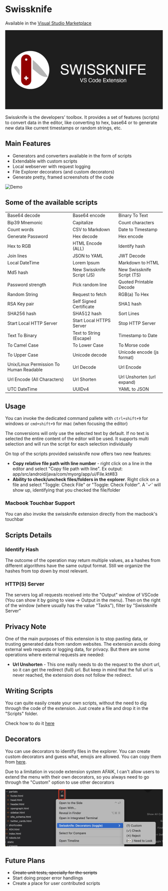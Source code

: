 # Swissknife

Available in the [Visual Studio Marketplace](https://marketplace.visualstudio.com/items?itemName=luisfontes19.vscode-swissknife)

![Banner](data/swissknife_banner.png)

Swissknife is the developers' toolbox. It provides a set of features (scripts) to convert data in the editor, like converting to hex, base64 or to generate new data like current timestamps or random strings, etc. 

## Main Features

* Generators and converters available in the form of scripts
* Extendable with custom scripts
* Local webserver with request logging
* File Explorer decorators (and custom decorators)
* Generate pretty, framed screenshots of the code

![Demo](data/demo.gif)

## Some of the available scripts
|                                         |                            |                            |
| --------------------------------------- | -------------------------- | -------------------------- |
| Base64 decode                           | Base64 encode              | Binary To Text             |
| Bip39 Mnemonic                          | Capitalize                 | Count characters           |
| Count words                             | CSV to Markdown            | Date to Timestamp          |
| Generate Password                       | Hex decode                 | Hex encode                 |
| Hex to RGB                              | HTML Encode (ALL)          | Identify hash              |
| Join lines                              | JSON to YAML               | JWT Decode                 |
| Local DateTime                          | Lorem Ipsum                | Markdown to HTML           |
| Md5 hash                                | New Swissknife Script (JS) | New Swissknife Script (TS) |
| Password strength                       | Pick random line           | Quoted Printable Decode    |
| Random String                           | Request to fetch           | RGB(a) To Hex              |
| RSA Key pair                            | Self Signed Certificate    | SHA1 hash                  |
| SHA256 hash                             | SHA512 hash                | Sort Lines                 |
| Start Local HTTP Server                 | Start Local HTTPS Server   | Stop HTTP Server           |
| Text To Binary                          | Text to String (Escape)    | Timestamp to Date          |
| To Camel Case                           | To Lower Case              | To Morse code              |
| To Upper Case                           | Unicode decode             | Unicode encode (js format) |
| Unix/Linux Permission To Human Readable | Url Decode                 | Url Encode                 |
| Url Encode (All Characters)             | Url Shorten                | Url Unshorten (url expand) |
| UTC DateTime                            | UUIDv4                     | YAML to JSON               |


## Usage

You can invoke the dedicated command pallete with ```ctrl+shift+9``` for windows or ```cmd+shift+9``` for mac (when focusing the editor)

The conversions will only use the selected text by default. If no text is selected the entire content of the editor will be used.
It supports multi selection and will run the script for each selection individually

On top of the scripts provided swissknife now offers two new features:

* **Copy relative file path with line number** - right click on a line in the editor and select "Copy file path with line". Ex output: app/src/android/java/com/myorg/app/ui/File.kt#83
* **Ability to check/uncheck files/folders in the explorer**. Right click on a file and select "Toggle: Check File" or "Toggle: Check Folder". A '✓' will show up, identifying that you checked the file/folder

### Macbook Touchbar Support

You can also invoke the swissknife extension directly from the macbook's touchbar

## Scripts Details

### Identify Hash

The outcome of the operation may return multiple values, as a hashes from different algorithms have the same output format.
Still we organize the hashes from top down by most relevant.

### HTTP(S) Server

The servers log all requests received into the "Output" window of VSCode (You can show it by going to view -> Output in the menu). Then on the right of the window (where usually has the value "Tasks"), filter by "Swissknife Server"

## Privacy Note

One of the main purposes of this extension is to stop pasting data, or trusting generated data from random websites.
The extension avoids doing external web requests or logging data, for privacy.
But there are some operations where external requests are needed:

* **Url Unshorten** - This one really needs to do the request to the short url, so it can get the redirect (full) url. But keep in mind that the full url is never reached, the extension does not follow the redirect.

## Writing Scripts

You can quite easily create your own scripts, without the need to dig through the code of the extension. Just create a file and drop it in the "Scripts" folder.

Check how to do it [here](https://github.com/luisfontes19/vscode-swissknife/blob/master/data/custom_scripts.md)

## Decorators

You can use decorators to identify files in the explorer. You can create custom decorators and guess what, emojis are allowed. You can copy them from [here](https://emojipedia.org/). 

Due to a limitation in vscode extension system AFAIK, I can't allow users to extend the menu with their own decorators, so you always need to go through the "Custom" option to use other decorators

![Decorators](data/decorators.jpg)

## Future Plans

* ~~Create unit tests, specially for the scripts~~
* Start doing proper error handlings
* Create a place for user contributed scripts
